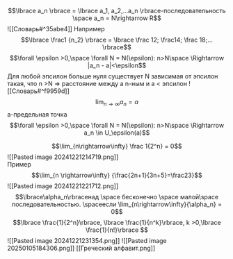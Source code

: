 $$\lbrace a_n \rbrace = \lbrace a_1, a_2,...a_n \rbrace-последовательность \space a_n = N\rightarrow R$$
![[Словарь#^35abe4]]
 Например $$\lbrace \frac1 {n_2} \rbrace = \lbrace \frac 12; \frac14; \frac 18;...
 \rbrace$$
 $$\forall \epsilon >0,\space \forall N = N(\epsilon): n>N\space \Rightarrow |a_n - a|<\epsilon$$Для любой эпсилон больше нуля существует N  зависимая от эпсилон такая, что n >N => расстояние между а n-ным и а < эпсилон
 ![[Словарь#^f9959d]]
 $$\lim_{n\rightarrow\infty} a_n =a$$
 a-предельная точка
  $$\forall \epsilon >0,\space \forall N = N(\epsilon): n>N\space \Rightarrow a_n \in U_\epsilon(a)$$
  
  
  
  
  $$\lim_{n\rightarrow\infty} \frac 1{2^n} = 0$$
  ![[Pasted image 20241221214719.png]]\
  Пример $$\lim_{n \rightarrow\infty} {\frac{2n+1}{3n+5}=\frac23}$$![[Pasted image 20241221221712.png]]
$$\lbrace\alpha_n\rbraceнад \space бесконечно \space малой\space последовательностью. \spaceесли \lim_{n\rightarrow\infty}{\alpha_n} = 0$$
$$\lbrace \frac{1}{2^n}\rbrace, \lbrace \frac{1}{n^k}\rbrace, k >0,\lbrace \frac{1}{n!}\rbrace $$
![[Pasted image 20241221231354.png]]
![[Pasted image 20250105184306.png]]
[[Греческий алфавит.png]]